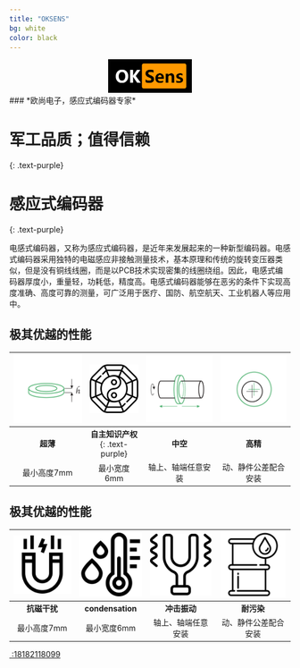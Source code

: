 ```yaml
---
title: "OKSENS"
bg: white
color: black
---
```

<center>
<img src="..\img\logo.png" style="zoom:50%;" />
</center>
### *欧尚电子，感应式编码器专家*

# 军工品质；值得信赖
{: .text-purple}




# 感应式编码器
{: .text-purple}

电感式编码器，又称为感应式编码器，是近年来发展起来的一种新型编码器。电感式编码器采用独特的电磁感应非接触测量技术，基本原理和传统的旋转变压器类似，但是没有铜线线圈，而是以PCB技术实现密集的线圈绕组。因此，电感式编码器厚度小，重量轻，功耗低，精度高。电感式编码器能够在恶劣的条件下实现高度准确、高度可靠的测量，可广泛用于医疗、国防、航空航天、工业机器人等应用中。

## 极其优越的性能


| <img src="..\img\homePageIconG1.png"  style="zoom:67%;" /> | <img src="..\img\bagua.png" style="zoom:33%;" /> | <img src="..\img\homePageIconG3.png"  style="zoom:67%;" /> | <img src="..\img\homePageIconG4.png"  style="zoom:67%;" /> |
| :--------------------------------------------------------: | :----------------------------------------------: | :--------------------------------------------------------: | :--------------------------------------------------------: |
|                          **超薄**                          |         **自主知识产权**{: .text-purple}         |                          **中空**                          |                          **高精**                          |
|                        最小高度7mm                         |                   最小宽度6mm                    |                     轴上、轴端任意安装                     |                    动、静件公差配合安装                    |


## 极其优越的性能
| <img src="..\img\mag.png"  style="zoom:23%;" /> | <img src="..\img\condensation.png"  style="zoom:23%;" /> | <img src="..\img\vibration.png" alt="image-20211015104648636" style="zoom:23%;" /> | <img src="..\img\contamination.png"  style="zoom:23%;" /> |
| :---------------------------------------------: | :------------------------------------------------------: | :----------------------------------------------------------: | :-------------------------------------------------------: |
|                  **抗磁干扰**                   |                     **condensation**                     |                         **冲击振动**                         |                        **耐污染**                         |
|                   最小高度7mm                   |                       最小宽度6mm                        |                      轴上、轴端任意安装                      |                   动、静件公差配合安装                    |





<span id="forkongithub">
  <a href="{{ site.source_link }}" class="bg-blue"><i class="fa fa-phone"></i>
 :18182118099
  </a>
</span>
